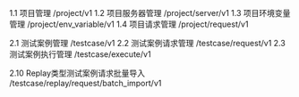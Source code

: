 1.1 项目管理 /project/v1
1.2 项目服务器管理 /project/server/v1
1.3 项目环境变量管理 /project/env_variable/v1
1.4 项目请求管理 /project/request/v1


2.1 测试案例管理 /testcase/v1
2.2 测试案例请求管理 /testcase/request/v1
2.3 测试案例执行管理 /testcase/execute/v1

2.10 Replay类型测试案例请求批量导入 /testcase/replay/request/batch_import/v1

